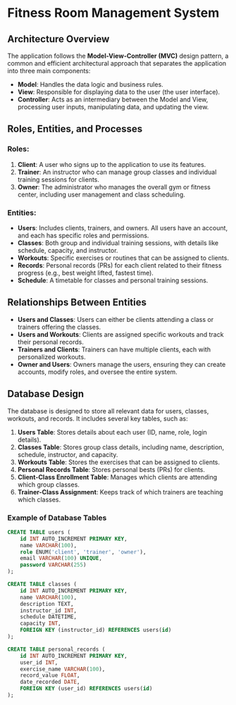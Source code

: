 # Fitness Room Management System

## Architecture Overview

The application follows the **Model-View-Controller (MVC)** design pattern, a common and efficient architectural approach that separates the application into three main components:

- **Model**: Handles the data logic and business rules.
- **View**: Responsible for displaying data to the user (the user interface).
- **Controller**: Acts as an intermediary between the Model and View, processing user inputs, manipulating data, and updating the view.

## Roles, Entities, and Processes

### Roles:
1. **Client**: A user who signs up to the application to use its features.
2. **Trainer**: An instructor who can manage group classes and individual training sessions for clients.
3. **Owner**: The administrator who manages the overall gym or fitness center, including user management and class scheduling.

### Entities:
- **Users**: Includes clients, trainers, and owners. All users have an account, and each has specific roles and permissions.
- **Classes**: Both group and individual training sessions, with details like schedule, capacity, and instructor.
- **Workouts**: Specific exercises or routines that can be assigned to clients.
- **Records**: Personal records (PRs) for each client related to their fitness progress (e.g., best weight lifted, fastest time).
- **Schedule**: A timetable for classes and personal training sessions.

## Relationships Between Entities
- **Users and Classes**: Users can either be clients attending a class or trainers offering the classes.
- **Users and Workouts**: Clients are assigned specific workouts and track their personal records.
- **Trainers and Clients**: Trainers can have multiple clients, each with personalized workouts.
- **Owner and Users**: Owners manage the users, ensuring they can create accounts, modify roles, and oversee the entire system.

## Database Design

The database is designed to store all relevant data for users, classes, workouts, and records. It includes several key tables, such as:

1. **Users Table**: Stores details about each user (ID, name, role, login details).
2. **Classes Table**: Stores group class details, including name, description, schedule, instructor, and capacity.
3. **Workouts Table**: Stores the exercises that can be assigned to clients.
4. **Personal Records Table**: Stores personal bests (PRs) for clients.
5. **Client-Class Enrollment Table**: Manages which clients are attending which group classes.
6. **Trainer-Class Assignment**: Keeps track of which trainers are teaching which classes.

### Example of Database Tables

```sql
CREATE TABLE users (
    id INT AUTO_INCREMENT PRIMARY KEY,
    name VARCHAR(100),
    role ENUM('client', 'trainer', 'owner'),
    email VARCHAR(100) UNIQUE,
    password VARCHAR(255)
);

CREATE TABLE classes (
    id INT AUTO_INCREMENT PRIMARY KEY,
    name VARCHAR(100),
    description TEXT,
    instructor_id INT,
    schedule DATETIME,
    capacity INT,
    FOREIGN KEY (instructor_id) REFERENCES users(id)
);

CREATE TABLE personal_records (
    id INT AUTO_INCREMENT PRIMARY KEY,
    user_id INT,
    exercise_name VARCHAR(100),
    record_value FLOAT,
    date_recorded DATE,
    FOREIGN KEY (user_id) REFERENCES users(id)
);

